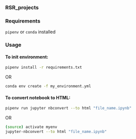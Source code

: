 ### RSR_projects

### Requirements
`pipenv` or `conda` installed

### Usage

#### To init environment:
```bash
pipenv install -r requirements.txt
```
OR
```bash
conda env create -f my_environment.yml
```

#### To convert notebook to HTML:
```bash
pipenv run jupyter nbconvert --to html "file_name.ipynb"
```
OR

```bash
(source) activate myenv
jupyter-nbconvert --to html "file_name.ipynb"
```
